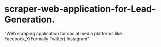 # scraper-web-application-for-Lead-Generation.
"Web scraping application for social media platforms like Facebook,X(Formally Twitter),Instagram"
